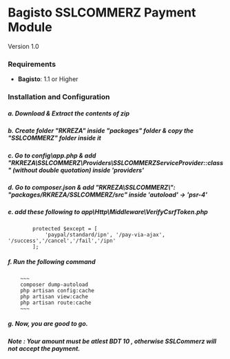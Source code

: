 # Bagisto SSLCOMMERZ Payment Module
Version 1.0

### Requirements

* **Bagisto**: 1.1 or Higher

### Installation and Configuration

##### a. Download & Extract the contents of zip

##### b. Create folder "RKREZA" inside "packages" folder & copy the "SSLCOMMERZ" folder inside it

##### c. Go to config\app.php & add "RKREZA\SSLCOMMERZ\Providers\SSLCOMMERZServiceProvider::class" (without double quotation) inside 'providers'

##### d. Go to composer.json & add "RKREZA\\SSLCOMMERZ\\": "packages/RKREZA/SSLCOMMERZ/src" inside 'autoload' -> 'psr-4'

##### e. add these following to app\Http\Middleware\VerifyCsrfToken.php
			
			protected $except = [
		        'paypal/standard/ipn', '/pay-via-ajax', '/success','/cancel','/fail','/ipn'
		    ];

##### f. Run the following command
		~~~
		composer dump-autoload
		php artisan config:cache
		php artisan view:cache
		php artisan route:cache
		~~~

##### g. Now, you are good to go.

##### Note : Your amount must be atlest BDT 10 , otherwise SSLCommerz will not accept the payment.
